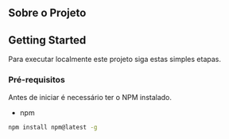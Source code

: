 ## Sobre o Projeto

## Getting Started

Para executar localmente este projeto siga estas simples etapas.

### Pré-requisitos

Antes de iniciar é necessário ter o NPM instalado.

- npm

```sh
npm install npm@latest -g
```

